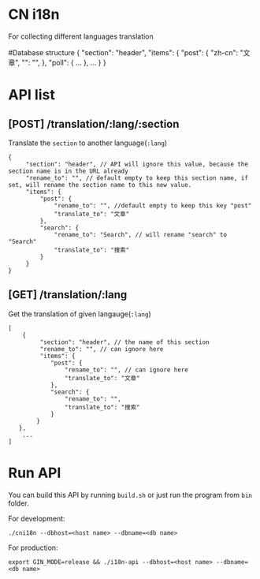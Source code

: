 # CN i18n

For collecting different languages translation

#Database structure
	{
	    "section": "header",
	    "items": {
	        "post": {
		         "zh-cn": "文章",
	            "<lang name>": "",
	        },
	        "poll": {
	            ...
	        },
	        ...
		 }
	}

# API list

## [POST] /translation/:lang/:section
Translate the `section` to another language(`:lang`)

	{
	     "section": "header", // API will ignore this value, because the section name is in the URL already
	     "rename_to": "", // default empty to keep this section name, if set, will rename the section name to this new value.
	     "items": {
	         "post": {
	             "rename_to": "", //default empty to keep this key "post"
	             "translate_to": "文章"
	         },
	         "search": {
	             "rename_to": "Search", // will rename "search" to "Search"
	             "translate_to": "搜索"
	         }
	     }
	}

## [GET] /translation/:lang
Get the translation of given langauge(`:lang`)

	[
		{
		     "section": "header", // the name of this section
		     "rename_to": "", // can ignore here
		     "items": {
                "post": {
                    "rename_to": "", // can ignore here
                    "translate_to": "文章"
                },
                "search": {
                    "rename_to": "",
                    "translate_to": "搜索"
                }
            }
       },
		...
	]

# Run API
You can build this API by running `build.sh` or just run the program from `bin` folder.

For development:
	
	./cni18n --dbhost=<host name> --dbname=<db name>

For production:

	export GIN_MODE=release && ./i18n-api --dbhost=<host name> --dbname=<db name>
